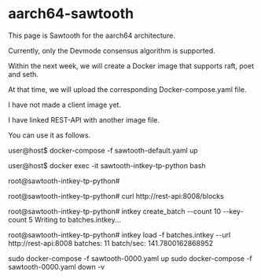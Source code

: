 # aarch64-sawtooth
This page is Sawtooth for the aarch64 architecture.

Currently, only the Devmode consensus algorithm is supported.

Within the next week, we will create a Docker image that supports raft, poet and seth.

At that time, we will upload the corresponding Docker-compose.yaml file.


I have not made a client image yet.

I have linked REST-API with another image file.

You can use it as follows.


user@host$ docker-compose -f sawtooth-default.yaml up

user@host$ docker exec -it sawtooth-intkey-tp-python bash

root@sawtooth-intkey-tp-python#

root@sawtooth-intkey-tp-python# curl http://rest-api:8008/blocks

root@sawtooth-intkey-tp-python# intkey create_batch --count 10 --key-count 5
Writing to batches.intkey...

root@sawtooth-intkey-tp-python# intkey load -f batches.intkey --url http://rest-api:8008
batches: 11 batch/sec: 141.7800162868952


sudo docker-compose -f sawtooth-0000.yaml up
sudo docker-compose -f sawtooth-0000.yaml down -v

